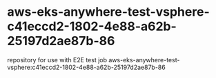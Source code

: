 # aws-eks-anywhere-test-vsphere-c41eccd2-1802-4e88-a62b-25197d2ae87b-86
repository for use with E2E test job aws-eks-anywhere-test-vsphere:c41eccd2-1802-4e88-a62b-25197d2ae87b-86
